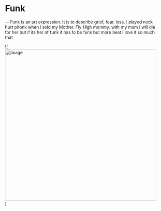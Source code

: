 # Funk

-- Funk is an art expression. It is to describe grief, fear, loss. I played neck hurt phonk when i sold my Mother. Fly High mommy. with my mom i will die for her but if its her of funk it has to be funk but more beat i love it so much that 

!(<img width="500" height="500" alt="image" src="https://github.com/user-attachments/assets/85373c9c-918b-4c34-b64e-3b7aaf457b8e" />)
